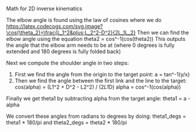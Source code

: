 
Math for 2D inverse kinematics

The elbow angle is found using the law of cosines where we do
https://latex.codecogs.com/svg.image?\cos(\theta_2)=\frac{L_1^2&plus;L_2^2-D^2}{2L_1L_2}
Then we can find the elbow angle using the equation
theta2 = cos^-1(cos(theta2))
This outputs the angle that the elbow arm needs to be at (where 0 degrees is fully extended
and 180 degrees is fully folded back)

Next we compute the shoulder angle in two steps:
1. First we find the angle from the origin to the target point:
   a = tan^-1(y/x)
2. Then we find the angle between the first link and the line to the target:
   cos(alpha) = (L1^2 + D^2 - L2^2) / (2*L1*D)
   alpha = cos^-1(cos(alpha))

Finally we get theta1 by subtracting alpha from the target angle:
theta1 = a - alpha

We convert these angles from radians to degrees by doing:
theta1_degs = theta1 * 180/pi and theta2_degs = theta2 * 180/pi